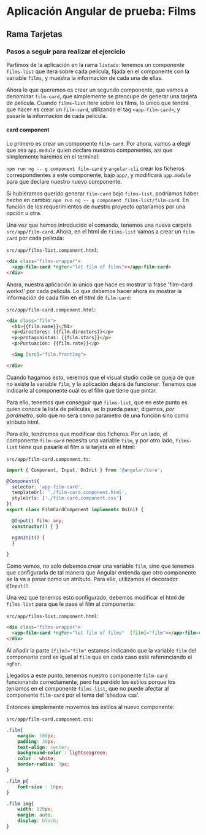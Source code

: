 # Aplicación Angular de prueba: Films

## Rama Tarjetas

### Pasos a seguir para realizar el ejercicio

Partimos de la aplicación en la rama `listado`: tenemos un componente `films-list` que itera sobre cada película, fijada en el componente con la variable `films`, y muestra la información de cada una de ellas.

Ahora lo que queremos es crear un segundo componente, que vamos a denominar `film-card`, que simplemente se preocupe de generar una tarjeta de película. Cuando `films-list` itere sobre los films, lo único que tendrá que hacer es crear un `film-card`, utilizando el tag `<app-film-card>`, y pasarle la información de cada película.

#### card component

Lo primero es crear un componente `film-card`. Por ahora, vamos a elegir que sea `app.module` quien declare nuestros componentes, así que simplemente haremos en el terminal:

`npm run ng -- g component film-card` y `angular-cli` crear los ficheros correspondientes a este componente, bajo `app/`, y modificará `app.module` para que declare nuestro nuevo componente.

Si hubiéramos querido generar `film-card` bajo `films-list`, podríamos haber hecho en cambio:
`npm run ng -- g component films-list/film-card`. En función de los requerimientos de nuestro proyecto optaríamos por una opción u otra.

Una vez que hemos introducido el comando, tenemos una nueva carpeta `src/app/film-card`. Ahora, en el html de `films-list` vamos a crear un `film-card` por cada película:

`src/app/films-list.component.html`:

```html
<div class="films-wrapper">
  <app-film-card *ngFor="let film of films"></app-film-card>
</div>
```

Ahora, nuestra aplicación lo único que hace es mostrar la frase 'film-card works!' por cada película.
Lo que debemos hacer ahora es mostrar la información de cada film en el html de `film-card`:

`src/app/film-card.component.html`:

```html
<div class="film">
  <h1>{{film.name}}</h1>
  <p>directores: {{film.directors}}</p>
  <p>protagonistas: {{film.stars}}</p>
  <p>Puntuación: {{film.rate}}</p>

  <img [src]="film.frontImg">

</div>
```

Cuando hagamos esto, veremos que el visual studio code se queja de que no existe la variable `film`, y la aplicación dejará de funcionar. Tenemos que indicarle al componente cuál es el film que tiene que pintar.

Para ello, tenemos que conseguir que `films-list`, que en este punto es quien conoce la lista de películas, se lo pueda pasar, digamos, *por parámetro*, solo que no será como parámetro de una función sino como atributo html.

Para ello, tendremos que modificar dos ficheros. Por un lado, el componente `film-card` necesita una variable `film`, y por otro lado, `films-list` tiene que pasarle el film a la tarjeta en el html:

`src/app/film-card.component.ts`:

```typescript
import { Component, Input, OnInit } from '@angular/core';

@Component({
  selector: 'app-film-card',
  templateUrl: './film-card.component.html',
  styleUrls: ['./film-card.component.css']
})
export class FilmCardComponent implements OnInit {

  @Input() film: any;
  constructor() { }

  ngOnInit() {
  }

}
```

Como vemos, no solo debemos crear una variable `film`, sino que tenemos que configurarla de tal manera que Angular entienda que otro componente se la va a pasar como un atributo. Para ello, utilizamos el decorador `@Input()`.

Una vez que tenemos esto configurado, debemos modificar el html de `films-list` para que le pase el film al componente:

`src/app/films-list.component.html`:

```html
<div class="films-wrapper">
  <app-film-card *ngFor="let film of films"  [film]="film"></app-film-card>
</div>
```

Al añadir la parte `[film]="film"` estamos indicando que la variable `film` del componente card es igual al `film` que en cada caso esté referenciando el `ngFor`.

Llegados a este punto, tenemos nuestro componente `film-card` funcionando correctamente, pero ha perdido los estilos porque los teníamos en el componente `films-list`, que no puede afectar al componente `film-card` por el tema del 'shadow css'.

Entonces simplemente movemos los estilos al nuevo componente:

`src/app/film-card.component.css`:

```css
.film{
    margin: 100px;
    padding: 30px;
    text-align: center;
    background-color : lightseagreen;
    color : white;
    border-radius: 7px;
}

.film p{
    font-size : 16px;
}

.film img{
    width: 120px;
    margin: auto;
    display: block;
}
```
